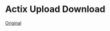 # Actix Upload Download

[Original](https://medium.com/swlh/build-your-first-rest-api-using-rust-language-and-actix-framework-8f827175b30f)
